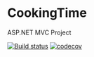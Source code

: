 # CookingTime
ASP.NET MVC Project

[![Build status](https://ci.appveyor.com/api/projects/status/nmd0eo1waaq65d9i?svg=true)](https://ci.appveyor.com/project/daniel-slavov/cookingtime) [![codecov](https://codecov.io/gh/daniel-slavov/CookingTime/branch/develop/graph/badge.svg)](https://codecov.io/gh/daniel-slavov/CookingTime)
